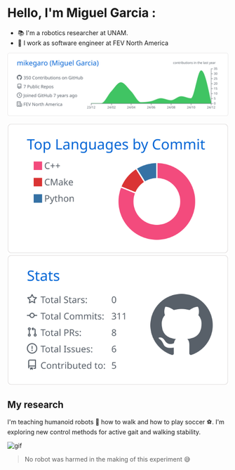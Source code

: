# Hello, I'm Miguel Garcia :

- :books: I'm a robotics researcher at UNAM.
- :briefcase: I work as software engineer at FEV North America

[![](https://raw.githubusercontent.com/mikegaro/mikegaro/main/profile-summary-card-output/github/0-profile-details.svg)](https://github.com/vn7n24fzkq/github-profile-summary-cards)

[![](https://raw.githubusercontent.com/mikegaro/mikegaro/main/profile-summary-card-output/github/2-most-commit-language.svg)](https://github.com/vn7n24fzkq/github-profile-summary-cards)
[![](https://raw.githubusercontent.com/mikegaro/mikegaro/main/profile-summary-card-output/github/3-stats.svg)](https://github.com/vn7n24fzkq/github-profile-summary-cards)

## My research
I'm teaching humanoid robots :robot: how to walk and how to play soccer :soccer:. I'm exploring new control methods for active gait and walking stability.

![gif](imgs/chuy_falling.gif)

> No robot was harmed in the making of this experiment :sweat_smile:
